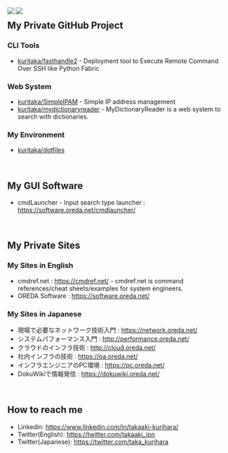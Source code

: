<a href="https://github.com/anuraghazra/github-readme-stats">
  <img align="left" src="https://github-readme-stats.vercel.app/api?username=kuritaka&count_private=true&show_icons=true" />
</a>
<a href="https://github.com/anuraghazra/github-readme-stats">
  <img align="left" src="https://github-readme-stats.vercel.app/api/top-langs/?username=kuritaka" />
</a>

## My Private GitHub Project
### CLI Tools
- [kuritaka/fasthandle2](https://github.com/kuritaka/fasthandle2) - Deployment tool to Execute Remote Command Over SSH like Python Fabric

### Web System
- [kuritaka/SimpleIPAM](https://github.com/kuritaka/SimpleIPAM) - Simple IP address management
- [kuritaka/mydictionaryreader](https://github.com/kuritaka/mydictionaryreader) - MyDictionaryReader is a web system to search with dictionaries. 

### My Environment
- [kuritaka/dotfiles](https://github.com/kuritaka/dotfiles)


<br>

## My GUI Software
- cmdLauncher - Input search type launcher : https://software.oreda.net/cmdlauncher/


<br>

## My Private Sites
### My Sites in English
- cmdref.net : https://cmdref.net/ - cmdref.net is command references/cheat sheets/examples for system engineers.
- OREDA Software : https://software.oreda.net/

### My Sites in Japanese
- 現場で必要なネットワーク技術入門 : https://network.oreda.net/
- システムパフォーマンス入門 : http://performance.oreda.net/
- クラウドのインフラ技術 : http://cloud.oreda.net/
- 社内インフラの技術 : https://oa.oreda.net/
- インフラエンジニアのPC環境 : https://pc.oreda.net/
- DokuWikiで情報発信 : https://dokuwiki.oreda.net/

<br>

## How to reach me
- Linkedin: https://www.linkedin.com/in/takaaki-kurihara/
- Twitter(English): https://twitter.com/takaaki_jpn
- Twitter(Japanese): https://twitter.com/taka_kurihara
